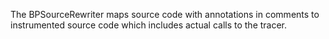 The BPSourceRewriter maps source code with annotations in comments to instrumented source code which includes actual calls to the tracer.
